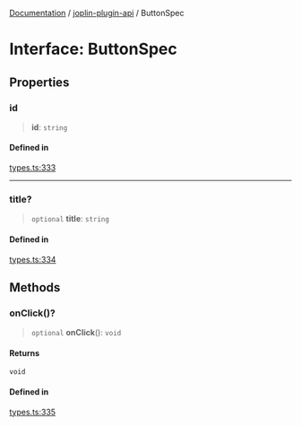 [Documentation](../../packages.md) / [joplin-plugin-api](../index.md) / ButtonSpec

# Interface: ButtonSpec

## Properties

### id

> **id**: `string`

#### Defined in

[types.ts:333](https://github.com/rxliuli/joplin-utils/blob/856dd8cbf75fe71932485581a99ca0e4ebcdd5e8/packages/joplin-plugin-api/src/types.ts#L333)

---

### title?

> `optional` **title**: `string`

#### Defined in

[types.ts:334](https://github.com/rxliuli/joplin-utils/blob/856dd8cbf75fe71932485581a99ca0e4ebcdd5e8/packages/joplin-plugin-api/src/types.ts#L334)

## Methods

### onClick()?

> `optional` **onClick**(): `void`

#### Returns

`void`

#### Defined in

[types.ts:335](https://github.com/rxliuli/joplin-utils/blob/856dd8cbf75fe71932485581a99ca0e4ebcdd5e8/packages/joplin-plugin-api/src/types.ts#L335)
